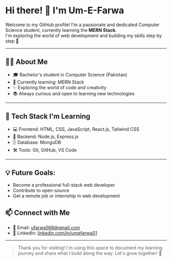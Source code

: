 # Hi there! 👋 I'm Um-E-Farwa

Welcome to my GitHub profile! I'm a passionate and dedicated Computer Science student, currently learning the **MERN Stack**.  
I'm exploring the world of web development and building my skills step by step 🚀

---

## 👩‍💻 About Me

- 🎓 Bachelor's student in Computer Science (Pakistan)
- 🌱 Currently learning: MERN Stack
- ✨ Exploring the world of code and creativity
- 📚 Always curious and open to learning new technologies

---

## 🚀 Tech Stack I'm Learning

- 💻 Frontend: HTML, CSS, JavaScript, React.js, Tailwind CSS
- 🔧 Backend: Node.js, Express.js
- 🗄️ Database: MongoDB
- 🛠 Tools: Git, GitHub, VS Code

---

## 💡 Future Goals:  
- Become a professional full-stack web developer  
- Contribute to open-source  
- Get a remote job or internship in web development

## 📫 Connect with Me

- 📧 Email: ufarwa568@gmail.com  
- 💼 LinkedIn: [linkedin.com/in/umefarwa01](https://www.linkedin.com/in/umefarwa01)

---

> Thank you for visiting! I'm using this space to document my learning journey and share what I build along the way. Let's grow together! 🚀
